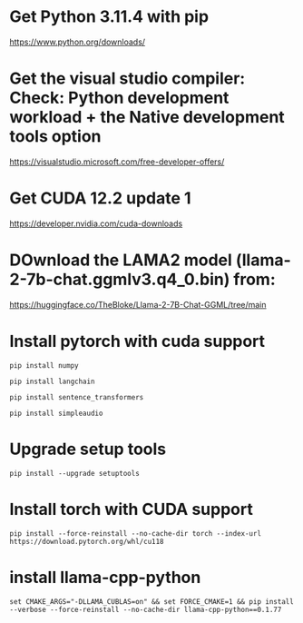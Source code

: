 # Get Python 3.11.4 with pip
https://www.python.org/downloads/

# Get the visual studio compiler: Check: Python development workload + the Native development tools option
https://visualstudio.microsoft.com/free-developer-offers/

# Get CUDA 12.2 update 1
https://developer.nvidia.com/cuda-downloads

# DOwnload the LAMA2 model (llama-2-7b-chat.ggmlv3.q4_0.bin) from:
https://huggingface.co/TheBloke/Llama-2-7B-Chat-GGML/tree/main

# Install pytorch with cuda support
```console
pip install numpy
```
```console
pip install langchain
```
```console
pip install sentence_transformers
```
```console
pip install simpleaudio
```

# Upgrade setup tools
```console
pip install --upgrade setuptools
```

# Install torch with CUDA support
```console
pip install --force-reinstall --no-cache-dir torch --index-url https://download.pytorch.org/whl/cu118
```

# install llama-cpp-python
```console
set CMAKE_ARGS="-DLLAMA_CUBLAS=on" && set FORCE_CMAKE=1 && pip install --verbose --force-reinstall --no-cache-dir llama-cpp-python==0.1.77
```
